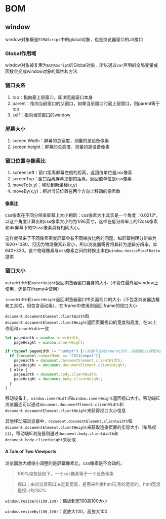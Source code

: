 # 	BOM

## window

window对象既是`ECMAScript`中的global对象，也是浏览器窗口的JS接口

### Global作用域

window对象被复用为`ECMAScript`的Global对象，所以通过`var`声明的全局变量或函数会变成window对象的属性和方法

### 窗口关系

1. top：指向最上层窗口，即浏览器窗口本身
2. parent：指向当前窗口的父窗口，如果当前窗口时最上层窗口，则parent等于top
3. self：指向当前窗口的window

### 屏幕大小

1. screen.Width：屏幕的总宽度，测量的是设备像素
2. screen.height：屏幕的总高度，测量的是设备像素

### 窗口位置与像素比

1. screenLeft：窗口距离屏幕左侧的距离，返回值单位是css像素
2. screenTop：窗口距离屏幕顶部的距离，返回值单位是css像素
3. moveTo(x,y)：移动到新坐标(x,y)
4. moveBy(x,y)：相对当前位置在两个方向上移动的像素数

#### 像素比

css像素在不同分辨率屏幕上大小相同：css像素大小其实是一个角度：0.0213°。以这个角度计算出的css像素大小约为1/96英寸，这样在低分辨率上的12css像素和4k屏幕下的12css像素具有相同大小。

这样就带来了不同像素密度屏幕会有不同缩放比例的问题。如屏幕物理分辨率为1920*1080，但因为物理像素非常小，所以浏览器需要将其转为逻辑分辨率，如640\*320。这个物理像素与css像素之间的转换比率由`window.devicePixelRatio`提供

### 窗口大小

`outerWidth`和`outerHeight`返回浏览器窗口自身的大小（不管在最外层window上使用，还是在iframe中使用）

`innerWidth`和`innerHeight`返回浏览器窗口中页面视口的大小（不包含浏览器边框和工具栏，但包含滚动条），在iframe中使用则返回iframe的视口大小

`document.documentElement.clientWidth`和`document.documentElement.clientHeight`返回页面视口的宽度和高度，在pc上作用和`innerWidth`一致

```js
let pageWidth = window.innerWidth,
    pageHeight = window.innerHeight;

if (typeof pageWidth != "number") {//如果不支持innerWidth，则根据css模型判断来使用clientWidth
  if (document.compatMode == "CSS1Compat"){
    pageWidth = document.documentElement.clientWidth;
    pageHeight = document.documentElement.clientHeight;
  } else {
    pageWidth = document.body.clientWidth;
    pageHeight = document.body.clientHeight;
  }
}
```

移动设备上，`window.innerWidth`和`window.innerHeight`返回视口大小，移动端IE浏览器还可以通过`document.documentElement.clientWidth`和`document.documentElement.clientHeight`来获得视口大小信息

其他移动端浏览器中，`document.documentElement.clientwidth`和`document.documentElement.clientHeight`来获取渲染页面的实际大小（布局视口），移动端IE浏览器则通过`document.body.clientWidth`和`document.body.clientHeight`来获取

#### A Tale of Two Viewports

浏览器放大或缩小调整的是屏幕像素比，css像素是不会动的。

> 100%缩放级别下，一个css像素等于一个设备像素
>
> 视口：由浏览器窗口决定其宽高，是用来约束html元素的宽度的，html宽度是视口的100%

`window.resizeTo(100,100)`：缩放到宽100高100大小

`window.resizeBy(100,100)`：宽放大100，高放大100